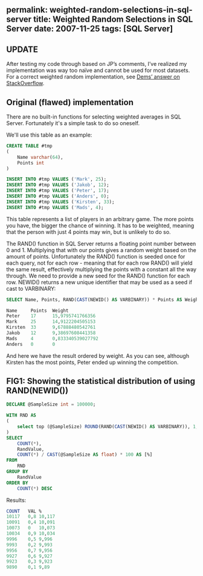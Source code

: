 permalink: weighted-random-selections-in-sql-server
title: Weighted Random Selections in SQL Server
date: 2007-11-25
tags: [SQL Server]
---
## UPDATE

After testing my code through based on JP’s comments, I’ve realized my implementation was way too naïve and cannot be used for most datasets. For a correct weighted random implementation, see [Dems’ answer on StackOverflow](http://stackoverflow.com/questions/58457/random-weighted-choice-in-t-sql/454454#454454).

<!-- more -->

## Original (flawed) implementation

There are no built-in functions for selecting weighted averages in SQL Server. Fortunately it's a simple task to do so oneself.

We'll use this table as an example:

```sql
CREATE TABLE #tmp
(
	Name varchar(64),
	Points int
)

INSERT INTO #tmp VALUES ('Mark', 25);
INSERT INTO #tmp VALUES ('Jakob', 12);
INSERT INTO #tmp VALUES ('Peter', 17);
INSERT INTO #tmp VALUES ('Anders', 0);
INSERT INTO #tmp VALUES ('Kirsten', 33);
INSERT INTO #tmp VALUES ('Mads', 4);
```

This table represents a list of players in an arbitrary game. The more points you have, the bigger the chance of winning. It has to be weighted, meaning that the person with just 4 points may win, but is unlikely to do so.

The RAND() function in SQL Server returns a floating point number between 0 and 1. Multiplying that with our points gives a random weight based on the amount of points. Unfortunately the RAND() function is seeded once for each query, not for each row - meaning that for each row RAND() will yield the same result, effectively multiplying the points with a constant all the way through. We need to provide a new seed for the RAND() function for each row. NEWID() returns a new unique identifier that may be used as a seed if cast to VARBINARY:

```sql
SELECT Name, Points, RAND(CAST(NEWID() AS VARBINARY)) * Points AS Weight FROM #tmp ORDER BY Weight DESC

Name     Points  Weight
Peter    17      15,9795741766356
Mark     25      14,9122204505153
Kirsten  33      9,67888480542761
Jakob    12      9,38697608441358
Mads     4       0,833340539027792
Anders   0       0
```

And here we have the result ordered by weight. As you can see, although Kirsten has the most points, Peter ended up winning the competition.

## FIG1: Showing the statistical distribution of using RAND(NEWID())

```sql
DECLARE @SampleSize int = 100000;

WITH RND AS
(
	select top (@SampleSize) ROUND(RAND(CAST(NEWID() AS VARBINARY)), 1, 1) AS RandValue from sys.objects cross join sys.columns
)
SELECT
	COUNT(*),
	RandValue,
	COUNT(*) / CAST(@SampleSize AS float) * 100 AS [%]
FROM
	RND
GROUP BY
	RandValue
ORDER BY
	COUNT(*) DESC
```

Results:

```sql
COUNT	VAL	%
10117	0,8	10,117
10091	0,4	10,091
10073	0	10,073
10034	0,9	10,034
9996	0,5	9,996
9993	0,2	9,993
9956	0,7	9,956
9927	0,6	9,927
9923	0,3	9,923
9890	0,1	9,89
```
